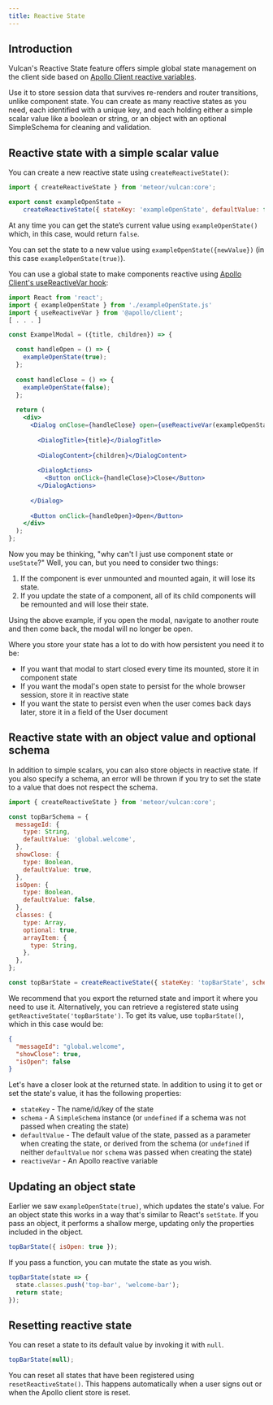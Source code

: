 ```yaml
---
title: Reactive State
---
```


## Introduction

Vulcan's Reactive State feature offers simple global state management on the client side based on [Apollo Client reactive variables](https://www.apollographql.com/docs/react/local-state/reactive-variables/).

Use it to store session data that survives re-renders and router transitions, unlike component state. You can create as many reactive states as you need, each identified with a unique key, and each holding either a simple scalar value like a boolean or string, or an object with an optional SimpleSchema for cleaning and validation.

## Reactive state with a simple scalar value

You can create a new reactive state using `createReactiveState()`:

```js
import { createReactiveState } from 'meteor/vulcan:core';

export const exampleOpenState = 
    createReactiveState({ stateKey: 'exampleOpenState', defaultValue: false });
```

At any time you can get the state’s current value using `exampleOpenState()` which, in this case, would return `false`.

You can set the state to a new value using `exampleOpenState({newValue})` (in this case `exampleOpenState(true)`).

You can use a global state to make components reactive using [Apollo Client's useReactiveVar hook](https://www.apollographql.com/docs/react/local-state/managing-state-with-field-policies/#storing-local-state-in-reactive-variables):

```jsx
import React from 'react';
import { exampleOpenState } from './exampleOpenState.js'
import { useReactiveVar } from '@apollo/client';
[ . . . ]

const ExampelModal = ({title, children}) => {

  const handleOpen = () => {
    exampleOpenState(true);
  };
  
  const handleClose = () => {
    exampleOpenState(false);
  };
  
  return (
    <div>
      <Dialog onClose={handleClose} open={useReactiveVar(exampleOpenState.reactiveVar)}>
          
        <DialogTitle>{title}</DialogTitle>
        
        <DialogContent>{children}</DialogContent>
        
        <DialogActions>
          <Button onClick={handleClose}>Close</Button>
        </DialogActions>
      
      </Dialog>
      
      <Button onClick={handleOpen}>Open</Button>
    </div>
  );
};
```

Now you may be thinking, "why can't I just use component state or `useState`?" Well, you can, but you need to consider two things:

 1. If the component is ever unmounted and mounted again, it will lose its state.
 2. If you update the state of a component, all of its child components will be remounted and will lose their state.

Using the above example, if you open the modal, navigate to another route and then come back, the modal will no longer be open.

Where you store your state has a lot to do with how persistent you need it to be:

 * If you want that modal to start closed every time its mounted, store it in component state
 * If you want the modal's open state to persist for the whole browser session, store it in reactive state
 * If you want the state to persist even when the user comes back days later, store it in a field of the User document


## Reactive state with an object value and optional schema

In addition to simple scalars, you can also store objects in reactive state. If you also specify a schema, an error will be thrown if you try to set the state to a value that does not respect the schema.

```js
import { createReactiveState } from 'meteor/vulcan:core';

const topBarSchema = {
  messageId: {
    type: String,
    defaultValue: 'global.welcome',
  },
  showClose: {
    type: Boolean,
    defaultValue: true,
  },
  isOpen: {
    type: Boolean,
    defaultValue: false,
  },
  classes: {
    type: Array,
    optional: true,
    arrayItem: {
      type: String,
    },
  },
};

const topBarState = createReactiveState({ stateKey: 'topBarState', schema: topBarSchema });
```

We recommend that you export the returned state and import it where you need to use it. Alternatively, you can retrieve a registered state using `getReactiveState('topBarState')`. To get its value, use `topBarState()`, which in this case would be:

```json
{
  "messageId": "global.welcome",
  "showClose": true,
  "isOpen": false
}
```

Let's have a closer look at the returned state. In addition to using it to get or set the state's value, it has the following properties:

 * `stateKey` - The name/id/key of the state
 * `schema` - A `SimpleSchema` instance (or `undefined` if a schema was not passed when creating the state)
 * `defaultValue` - The default value of the state, passed as a parameter when creating the state, or derived from the schema (or `undefined` if neither `defaultValue` nor `schema` was passed when creating the state)
 * `reactiveVar` - An Apollo reactive variable


## Updating an object state

Earlier we saw `exampleOpenState(true)`, which updates the state's value. For an object state this works in a way that's similar to React's `setState`. If you pass an object, it performs a shallow merge, updating only the properties included in the object.

```js
topBarState({ isOpen: true });
```

If you pass a function, you can mutate the state as you wish.

```js
topBarState(state => { 
  state.classes.push('top-bar', 'welcome-bar');
  return state;
});
```

## Resetting reactive state

You can reset a state to its default value by invoking it with `null`.

```js
topBarState(null);
```

You can reset all states that have been registered using `resetReactiveState()`. This happens automatically when a user signs out or when the Apollo client store is reset.
